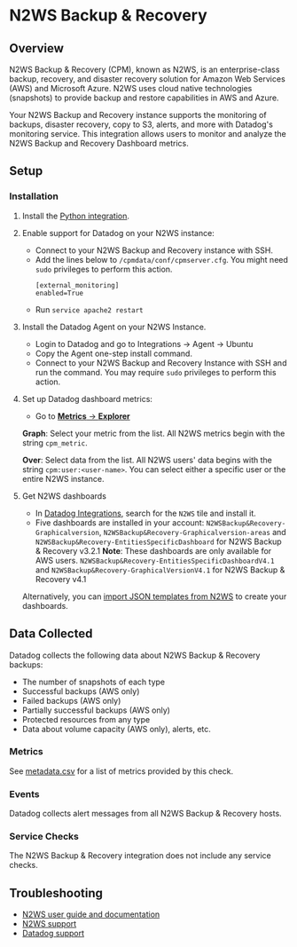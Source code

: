 # N2WS Backup & Recovery

## Overview


N2WS Backup & Recovery (CPM), known as N2WS, is an enterprise-class backup, recovery, and disaster recovery solution for Amazon Web Services (AWS) and Microsoft Azure. N2WS uses cloud native technologies (snapshots) to provide backup and restore capabilities in AWS and Azure.

Your N2WS Backup and Recovery instance supports the monitoring of backups, disaster recovery, copy to S3, alerts,
and more with Datadog's monitoring service. This integration allows users to monitor and analyze the N2WS Backup and Recovery Dashboard metrics.

## Setup

### Installation

1.	Install the [Python integration][1].

2.  Enable support for Datadog on your N2WS instance:
    - Connect to your N2WS Backup and Recovery instance with SSH.
    - Add the lines below to `/cpmdata/conf/cpmserver.cfg`. You might need `sudo` privileges to perform this action.
        ```
        [external_monitoring]
        enabled=True
        ```
    - Run `service apache2 restart`

3.	Install the Datadog Agent on your N2WS Instance.
    - Login to Datadog and go to Integrations -> Agent -> Ubuntu
    - Copy the Agent one-step install command.
    - Connect to your N2WS Backup and Recovery Instance with SSH and run the command. You may require `sudo` privileges to perform this action.

4.	Set up Datadog dashboard metrics:
    - Go to [**Metrics** -> **Explorer**][2]

    **Graph**: Select your metric from the list. All N2WS metrics begin with the string `cpm_metric`.

    **Over**: Select data from the list. All N2WS users' data begins with the string `cpm:user:<user-name>`.
              You can select either a specific user or the entire N2WS instance.


5.	Get N2WS dashboards
    - In [Datadog Integrations][3], search for the `N2WS` tile and install it.
    - Five dashboards are installed in your account:
    `N2WSBackup&Recovery-Graphicalversion`, `N2WSBackup&Recovery-Graphicalversion-areas` and `N2WSBackup&Recovery-EntitiesSpecificDashboard` for N2WS Backup & Recovery v3.2.1
	**Note**: These dashboards are only available for AWS users.
	`N2WSBackup&Recovery-EntitiesSpecificDashboardV4.1` and `N2WSBackup&Recovery-GraphicalVersionV4.1` for N2WS Backup & Recovery v4.1
 
    Alternatively, you can [import JSON templates from N2WS][4] to create your dashboards.

## Data Collected

Datadog collects the following data about N2WS Backup & Recovery backups:

- The number of snapshots of each type
- Successful backups (AWS only)
- Failed backups (AWS only)
- Partially successful backups (AWS only)
- Protected resources from any type
- Data about volume capacity (AWS only), alerts, etc.

### Metrics

See [metadata.csv][5] for a list of metrics provided by this check.

### Events

Datadog collects alert messages from all N2WS Backup & Recovery hosts.

### Service Checks

The N2WS Backup & Recovery integration does not include any service checks.

## Troubleshooting

- [N2WS user guide and documentation][6]
- [N2WS support][7]
- [Datadog support][8]


[1]: /account/settings#integrations/python
[2]: /metric/explorer
[3]: /account/settings#integrations/n2ws
[4]: https://support.n2ws.com/portal/en/kb/articles/datadog-templates
[5]: https://github.com/DataDog/integrations-extras/blob/master/n2ws/metadata.csv
[6]: https://n2ws.com/support/documentation
[7]: https://n2ws.com/support
[8]: https://docs.datadoghq.com/help/
[9]: /account/settings#ubuntu
